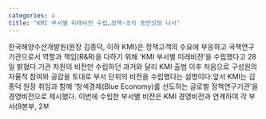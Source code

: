 ```yaml
---
categories: a
title: "KMI 부서별 미래비전 수립…정책·조직 동반성장 나서"
---
```

한국해양수산개발원(원장 김종덕, 이하 KMI)은 정책고객의 수요에 부응하고 국책연구기관으로서 역할과 책임(R&R)을 다하기 위해 ‘KMI 부서별 미래비전’을 수립했다고 28일 밝혔다.기관 차원의 비전만 수립하던 과거와 달리 KMI 출범 이후 처음으로 구성원의 자율적 참여와 공감을 토대로 부서 단위의 비전을 수립했다는 설명이다.앞서 KMI는 김종덕 원장 취임과 함께 ‘청색경제(Blue Economy)를 선도하는 글로벌 정책연구기관’을 경영비전으로 제시했다. 이번에 수립한 부서별 비전은 KMI 경영비전과 연계하여 각 부서(9본부, 2부